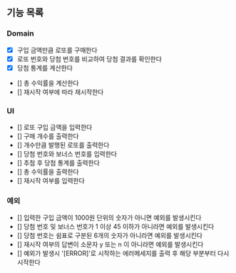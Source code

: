 ## 기능 목록

### Domain

- [x] 구입 금액만큼 로또를 구매한다
- [x] 로또 번호와 당첨 번호를 비교하여 당첨 결과를 확인한다
- [x] 당첨 통계를 계산한다
- [] 총 수익률을 계산한다
- [] 재시작 여부에 따라 재시작한다

### UI

- [] 로또 구입 금액을 입력한다
- [] 구매 개수를 출력한다
- [] 개수만큼 발행된 로또를 출력한다
- [] 당첨 번호와 보너스 번호를 입력한다
- [] 추첨 후 당첨 통계를 출력한다
- [] 총 수익률을 출력한다
- [] 재시작 여부를 입력한다

### 예외

- [] 입력한 구입 금액이 1000원 단위의 숫자가 아니면 예외를 발생시킨다
- [] 당첨 번호 및 보너스 번호가 1 이상 45 이하가 아니라면 예외를 발생시킨다
- [] 당첨 번호는 쉼표로 구분된 6개의 숫자가 아니라면 예외를 발생시킨다
- [] 재시작 여부의 답변이 소문자 y 또는 n 이 아니라면 예외를 발생시킨다
- [] 예외가 발생시 '[ERROR]'로 시작하는 에러메세지를 출력 후 해당 부분부터 다시 시작한다
